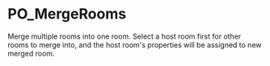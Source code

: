 # PO\_MergeRooms

Merge multiple rooms into one room. Select a host room first for other rooms to merge into, and the host room's properties will be assigned to new merged room.

